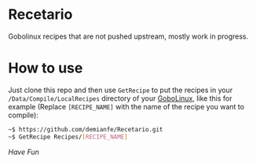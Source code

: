 # Recetario
Gobolinux recipes that are not pushed upstream, mostly work in progress.

# How to use
Just clone this repo and then use `GetRecipe` to put the recipes in your `/Data/Compile/LocalRecipes` directory of your [GoboLinux](http://gobolinux.org/), 
like this for example (Replace `[RECIPE_NAME]` with the name of the recipe you want to compile):

```bash
~$ https://github.com/demianfe/Recetario.git
~$ GetRecipe Recipes/[RECIPE_NAME]
```

*Have Fun*
